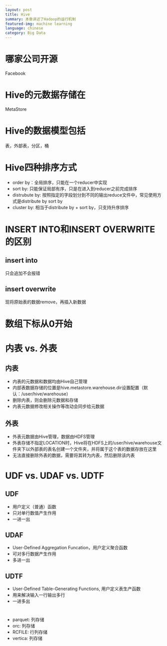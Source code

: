 ```yaml
---
layout: post
title: Hive
summary: 本章讲述了Hadoop的运行机制
featured-img: machine learning
language: chinese 
category: Big Data
---
```

# 哪家公司开源
Facebook
# Hive的元数据存储在
MetaStore
# Hive的数据模型包括
表，外部表，分区，桶
# Hive四种排序方式
- order by：全局排序，只能在一个reducer中实现
- sort by: 只能保证局部有序，只是在进入到reducer之前完成排序
- distrubute by: 按照指定的字段划分到不同的输出reduce文件中，常见使用方式是distribute by sort by
- cluster by: 相当于distribute by + sort by，只支持升序排序
# INSERT INTO和INSERT OVERWRITE的区别
## insert into
只会追加不会报错
## insert overwrite
现将原始表的数据remove，再插入新数据

# 数组下标从0开始
# 内表 vs. 外表
## 内表
- 内表的元数据和数据均由Hive自己管理
- 内部表数据存储的位置是hive.metastore.warehouse.dir设置配置（默认：/user/hive/warehouse）
- 删除内表，则会删除元数据和存储
- 内表元数据修改相关操作等改动会同步给元数据

## 外表
- 外表元数据由Hive管理，数据由HDFS管理
- 外表存储不指定LOCATION时，Hive将在HDFS上的/user/hive/warehouse文件夹下以外部表的表名创建一个文件夹，并将属于这个表的数据存放在这里
- 无法直接删除外表的数据，需要将其转为内表，然后删除该内表

# UDF vs. UDAF vs. UDTF 
## UDF
- 用户定义（普通）函数
- 只对单行数值产生作用
- 一进一出
## UDAF
- User-Defined Aggregation Funcation，用户定义聚合函数
- 可对多行数据产生作用
- 多进一出

## UDTF
- User-Defined Table-Generating Functions, 用户定义表生产函数
- 用来解决输入一行输出多行
- 一进多出

# 
- parquet: 列存储
- orc: 列存储
- RCFILE: 行列存储
- vertica: 列存储